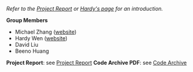 _Refer to the [Project Report](https://github.com/micfong-z/OptiWay/blob/main/OptiWay%20Project%20Report.pdf) or [Hardy's page](https://zehao.tech/projects/optiway_project/) for an introduction._

**Group Members**
- Michael Zhang ([website](https://micfong.space))
- Hardy Wen ([website](https://zehao.tech))
- David Liu
- Beeno Huang

**Project Report**: see [Project Report](https://github.com/micfong-z/OptiWay/blob/main/OptiWay%20Project%20Report.pdf)
**Code Archive PDF**: see [Code Archive](https://github.com/micfong-z/OptiWay/blob/main/OptiWay%20Code%20Archive.pdf)

